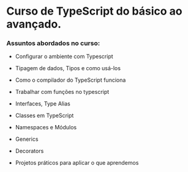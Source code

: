 # Curso de TypeScript do básico ao avançado.

### **Assuntos abordados no curso:**

- Configurar o ambiente com Typescript

- Tipagem de dados, Tipos e como usá-los

- Como o compilador do TypeScript funciona

- Trabalhar com funções no typescript

- Interfaces, Type Alias

- Classes em TypeScript

- Namespaces e Módulos

- Generics

- Decorators

- Projetos práticos para aplicar o que aprendemos
